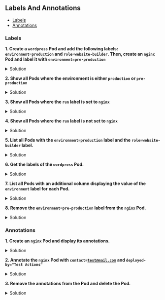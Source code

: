## Labels And Annotations

* [Labels](https://kubernetes.io/docs/concepts/overview/working-with-objects/labels/ "Labels")
* [Annotations](https://kubernetes.io/docs/concepts/overview/working-with-objects/annotations/ "Annotations")

### Labels

**1. Create a <code>wordpress</code> Pod and add the following labels: <code>environment=production</code> and <code>role=website-builder</code>. Then, create an <code>nginx</code> Pod and label it with <code>environment=pre-production</code>**

<details><summary>Solution</summary>
<p>

```bash
kubectl run wordpress --image=wordpress
kubectl label pod wordpress environment=production role=website-builder
kubectl run nginx --image=nginx 
kubectl label pod nginx environment=pre-production
```

</p>
</details>


**2. Show all Pods where the environment is either <code>production</code> or <code>pre-production</code>**

<details><summary>Solution</summary>
<p>

```bash
kubectl get pods -l 'environment in (production, pre-production)'
```

</p>
</details>


**3. Show all Pods where the <code>run</code> label is set to <code>nginx</code>**

<details><summary>Solution</summary>
<p>

```bash
kubectl get pods -l run=nginx
```

</p>
</details>


**4. Show all Pods where the <code>run</code> label is not set to <code>nginx</code>**

<details><summary>Solution</summary>
<p>

```bash
kubectl get pods -l run!=nginx
```

</p>
</details>


**5. List all Pods with the <code>environment=production</code> label and the <code>role=website-builder</code> label.**

<details><summary>Solution</summary>
<p>

```bash
kubectl get pods -l environment=production,role=website-builder
```

</p>
</details>


**6. Get the labels of the <code>wordpress</code> Pod.**

<details><summary>Solution</summary>
<p>

```bash
kubectl get pod wordpress --show-labels
```

</p>
</details>


**7. List all Pods with an additional column displaying the value of the <code>environment</code> label for each Pod.**

<details><summary>Solution</summary>
<p>

```bash
kubectl get pods -L environment
```

</p>
</details>


**8. Remove the <code>environment=pre-production</code> label from the <code>nginx</code> Pod.**

<details><summary>Solution</summary>
<p>

```bash
kubectl label pod nginx environment-
```

</p>
</details>


### Annotations

**1. Create an <code>nginx</code> Pod and display its annotations.**

<details><summary>Solution</summary>
<p>

```bash
kubectl run nginx --image=nginx
kubectl describe pod nginx
```

</p>
</details>


**2. Annotate the <code>nginx</code> Pod with <code>contact=test@mail.com</code> and <code>deployed-by="Test Actions"</code>**

<details><summary>Solution</summary>
<p>

```bash
kubectl annotate pod nginx contact=test@mail.com deployed-by="Test Actions"
kubectl describe pod nginx
```

</p>
</details>


**3. Remove the annotations from the Pod and delete the Pod.**

<details><summary>Solution</summary>
<p>

```bash
kubectl annotate pod nginx contact- deployed-by-
kubectl describe pod nginx
kubectl delete pod nginx
```

</p>
</details>
